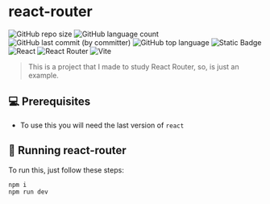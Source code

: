 # react-router

![GitHub repo size](https://img.shields.io/github/repo-size/ThomasLincoln/react-router) 
![GitHub language count](https://img.shields.io/github/languages/count/ThomasLincoln/react-router)
![GitHub last commit (by committer)](https://img.shields.io/github/last-commit/ThomasLincoln/react-router)
![GitHub top language](https://img.shields.io/github/languages/top/ThomasLincoln/react-router)
![Static Badge](https://img.shields.io/badge/for-study-brightgreen?color=purple)
![React](https://img.shields.io/badge/react-%2320232a.svg?style=for-the-badge&logo=react&logoColor=%2361DAFB)
![React Router](https://img.shields.io/badge/React_Router-CA4245?style=for-the-badge&logo=react-router&logoColor=white)
![Vite](https://img.shields.io/badge/vite-%23646CFF.svg?style=for-the-badge&logo=vite&logoColor=white)

> This is a project that I made to study React Router, so, is just an example.


## 💻 Prerequisites

- To use this you will need the last version of `react`

## 🚀 Running react-router

To run this, just follow these steps:

```
npm i
npm run dev
```
